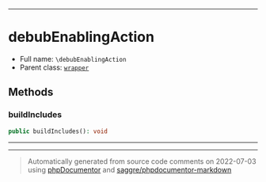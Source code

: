 ***

# debubEnablingAction





* Full name: `\debubEnablingAction`
* Parent class: [`wrapper`](./yxorP/inc/wrapper.md)




## Methods


### buildIncludes



```php
public buildIncludes(): void
```











***


***
> Automatically generated from source code comments on 2022-07-03 using [phpDocumentor](http://www.phpdoc.org/) and [saggre/phpdocumentor-markdown](https://github.com/Saggre/phpDocumentor-markdown)
